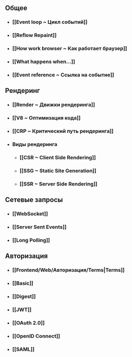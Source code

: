 ## Общее
- ### [[Event loop ~ Цикл событий]]
- ### [[Reflow Repaint]]
- ### [[How work browser ~ Как работает браузер]]
- ### [[What happens when...]]
- ### [[Event reference ~ Ссылка на событие]]
## Рендеринг
- ### [[Render ~ Движки рендеринга]]
- ### [[V8 ~ Оптимизация кода]]
- ### [[CRP ~ Критический путь рендеринга]]
  
- ### Виды рендеринга
	- ### [[CSR ~ Client Side Rendering]]
	- ### [[SSG ~ Static Site Generation]]
	- ### [[SSR ~ Server Side Rendering]]
## Сетевые запросы
- ### [[WebSocket]]
- ### [[Server Sent Events]]
- ### [[Long Polling]]
## Авторизация
- ### [[Frontend/Web/Авторизация/Terms|Terms]]
- ### [[Basic]]
- ### [[Digest]]
- ### [[JWT]]
- ### [[OAuth 2.0]]
- ### [[OpenID Connect]]
- ### [[SAML]]
